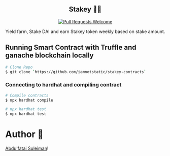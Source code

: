 
<div align="center">

## Stakey 🚀🚀

[![Pull Requests Welcome](https://img.shields.io/badge/PRs-welcome-red.svg?style=flat)](http://makeapullrequest.com)

Yield farm, Stake DAI and earn Stakey token weekly based on stake amount.

</div>

## Running Smart Contract with Truffle and ganache blockchain locally

```bash
# Clone Repo
$ git clone `https://github.com/iamnotstatic/stakey-contracts`

```

### Connecting to hardhat and compiling contract

```bash
# Compile contracts
$ npx hardhat compile

# npx hardhat test
$ npx hardhat test

```

# Author 💖

[Abdulfatai Suleiman](https://twitter.com/iamnotstatic)!


